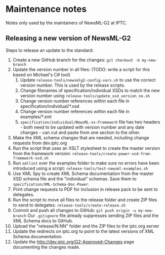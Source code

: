 # Maintenance notes

Notes only used by the maintainers of NewsML-G2 at IPTC.

## Releasing a new version of NewsML-G2

Steps to release an update to the standard:

1. Create a new GitHub branch for the changes: `git checkout -b my-new-branch`
2. Update the version number in all files: (TODO: write a script for this based on Michael's C# tool)
    1. Update `release-tools/newsmlg2-config-vars.sh` to use the correct version number. This is
    used by the release scripts.
    2. Change filenames of specification/individual XSDs to match the new version number using
    `release-tools/update_xsd_version_no.sh`
    3. Change version number references within each file in specification/individual/*.xsd
    4. Change version number references within each file in examples/*.xml
    5. `specification/individual/NewsML-xx-Framework` file has two headers - both need to be
    updated with version number and any date changes - can cut and paste from one section to the other.
3. Make the XML schema changes that are needed, including change requests from dev.iptc.org
4. Run the script that uses an XSLT stylesheet to create the master version from the framework version:
    `release-tools/create-power-xsd-from-framework-xsd.sh`
5. Run `xmllint` over the examples folder to make sure no errors have been introduced using a script:
    `release-tools/test-newsml-examples.sh`
6. Use XML Spy to create XML Schema documentation from the master XSD schema file and the
   "individual" schemas. Save them to `specification/XML-Schema-Doc-Power`.
7. Print change requests to PDF for inclusion in release pack to be sent to delegates.
8. Run the script to move all files to the release folder and create ZIP files to send to delegates:
    `release-tools/create-release.sh`
9. Commit and push all changes to GitHub: `git push origin -u my-new-branch`
   Our `.gitignore` file already suppresses sending ZIP files and the XML Schema docs to GitHub.
10. Upload the "release/N.NN" folder and the ZIP files to the iptc.org server
11. Update the redirects on iptc.org to point to the latest versions of XML Schema documentation.
12. Update the http://dev.iptc.org/G2-Approved-Changes page documenting the changes made.
